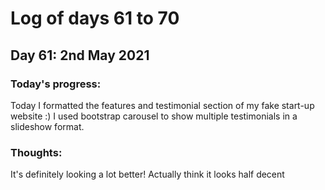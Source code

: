 # Log of days 61 to 70

## Day 61: 2nd May 2021

### Today's progress:

Today I formatted the features and testimonial section of my fake start-up website :) I used bootstrap carousel to show multiple testimonials in a slideshow format.

### Thoughts:

It's definitely looking a lot better! Actually think it looks half decent 
